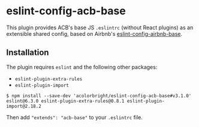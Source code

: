 # eslint-config-acb-base

This plugin provides ACB's base JS `.eslintrc` (without React plugins) as an extensible shared config, based on Airbnb's
[eslint-config-airbnb-base](https://github.com/airbnb/javascript/tree/master/packages/eslint-config-airbnb-base).

## Installation

The plugin requires `eslint` and the following other packages:
  - `eslint-plugin-extra-rules`
  - `eslint-plugin-import`

```shell
$ npm install --save-dev 'acolorbright/eslint-config-acb-base#v3.1.0' eslint@6.3.0 eslint-plugin-extra-rules@0.8.1 eslint-plugin-import@2.18.2
```

Then add `"extends": "acb-base"` to your `.eslintrc` file.
